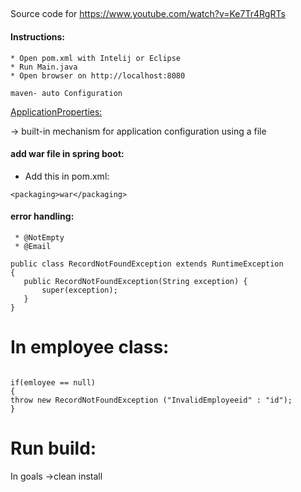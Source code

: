 
## 

Source code for https://www.youtube.com/watch?v=Ke7Tr4RgRTs

#### Instructions:

	* Open pom.xml with Intelij or Eclipse
	* Run Main.java
	* Open browser on http://localhost:8080

``` maven- auto Configuration ```

<a href="https://github.com/sandysanthosh/SPRING-BOOT-MICROSERVICES/blob/master/applicationProperties.md">ApplicationProperties:</a>

 -> built-in mechanism for application configuration using a file 


#### add war file in spring boot:

* Add this  in pom.xml:

``` <packaging>war</packaging> ```


#### error handling:

	 * @NotEmpty
	 * @Email
 
 ```
 public class RecordNotFoundException extends RuntimeException
{
    public RecordNotFoundException(String exception) {
        super(exception);
    }
}
```

# In employee class:
 
``` 

if(emloyee == null)
{
throw new RecordNotFoundException ("InvalidEmployeeid" : "id");
}

```

# Run build:

In goals ->clean install

